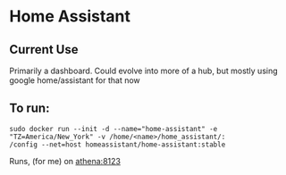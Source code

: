 # Home Assistant

## Current Use
Primarily a dashboard. Could evolve into more of a hub,
but mostly using google home/assistant for that now

## To run:
```
sudo docker run --init -d --name="home-assistant" -e "TZ=America/New_York" -v /home/<name>/home_assistant/:
/config --net=host homeassistant/home-assistant:stable
```

Runs, (for me) on [athena:8123](athena:8123)